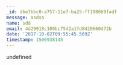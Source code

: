 ```yaml
---
_id: dbe7bbc0-a757-11e7-ba25-ff198669fadf
message: asdsa
name: sdd
email: 4d29918c109bc75d2a1fd8420660d72b
date: '2017-10-02T09:55:45.569Z'
timestamp: 1506938145
---
```

undefined
